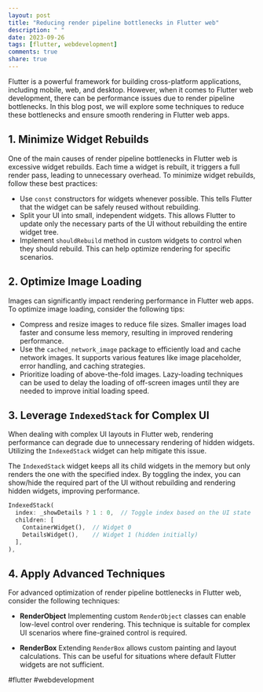 ```yaml
---
layout: post
title: "Reducing render pipeline bottlenecks in Flutter web"
description: " "
date: 2023-09-26
tags: [flutter, webdevelopment]
comments: true
share: true
---
```


Flutter is a powerful framework for building cross-platform applications, including mobile, web, and desktop. However, when it comes to Flutter web development, there can be performance issues due to render pipeline bottlenecks. In this blog post, we will explore some techniques to reduce these bottlenecks and ensure smooth rendering in Flutter web apps.

## 1. Minimize Widget Rebuilds

One of the main causes of render pipeline bottlenecks in Flutter web is excessive widget rebuilds. Each time a widget is rebuilt, it triggers a full render pass, leading to unnecessary overhead. To minimize widget rebuilds, follow these best practices:

- Use `const` constructors for widgets whenever possible. This tells Flutter that the widget can be safely reused without rebuilding.
- Split your UI into small, independent widgets. This allows Flutter to update only the necessary parts of the UI without rebuilding the entire widget tree.
- Implement `shouldRebuild` method in custom widgets to control when they should rebuild. This can help optimize rendering for specific scenarios.

## 2. Optimize Image Loading

Images can significantly impact rendering performance in Flutter web apps. To optimize image loading, consider the following tips:

- Compress and resize images to reduce file sizes. Smaller images load faster and consume less memory, resulting in improved rendering performance.
- Use the `cached_network_image` package to efficiently load and cache network images. It supports various features like image placeholder, error handling, and caching strategies.
- Prioritize loading of above-the-fold images. Lazy-loading techniques can be used to delay the loading of off-screen images until they are needed to improve initial loading speed.

## 3. Leverage `IndexedStack` for Complex UI

When dealing with complex UI layouts in Flutter web, rendering performance can degrade due to unnecessary rendering of hidden widgets. Utilizing the `IndexedStack` widget can help mitigate this issue.

The `IndexedStack` widget keeps all its child widgets in the memory but only renders the one with the specified index. By toggling the index, you can show/hide the required part of the UI without rebuilding and rendering hidden widgets, improving performance.

```dart
IndexedStack(
  index: _showDetails ? 1 : 0,  // Toggle index based on the UI state
  children: [
    ContainerWidget(),  // Widget 0
    DetailsWidget(),    // Widget 1 (hidden initially)
  ],
),
```

## 4. Apply Advanced Techniques

For advanced optimization of render pipeline bottlenecks in Flutter web, consider the following techniques:

- **RenderObject**
  Implementing custom `RenderObject` classes can enable low-level control over rendering. This technique is suitable for complex UI scenarios where fine-grained control is required.

- **RenderBox**
  Extending `RenderBox` allows custom painting and layout calculations. This can be useful for situations where default Flutter widgets are not sufficient.

#flutter #webdevelopment